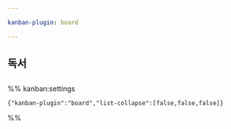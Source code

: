 ```yaml
---

kanban-plugin: board

---
```


## 독서



## 



## 





%% kanban:settings
```
{"kanban-plugin":"board","list-collapse":[false,false,false]}
```
%%